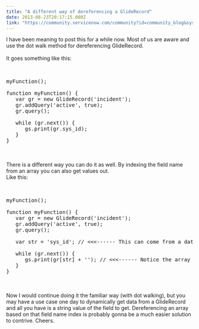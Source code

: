 ```yaml
---
title: "A different way of dereferencing a GlideRecord"
date: 2013-08-23T20:17:15.000Z
link: "https://community.servicenow.com/community?id=community_blog&sys_id=596eeeaddbd0dbc01dcaf3231f961908"
---
```

<p>I have been meaning to post this for a while now. Most of us are aware and use the dot walk method for dereferencing GlideRecord. <br /><br />It goes something like this:<br /><pre __default_attr="plain" __jive_macro_name="code" class="jive_text_macro jive_macro_code"><br /><br />myFunction();<br /><br />function myFunction() {<br />   var gr = new GlideRecord('incident');<br />   gr.addQuery('active', true);<br />   gr.query();<br /><br />   while (gr.next()) {<br />      gs.print(gr.sys_id);<br />   }<br />}<br /></pre><br /><br />There is a different way you can do it as well. By indexing the field name from an array you can also get values out.<br />Like this:<br /><pre __default_attr="plain" __jive_macro_name="code" class="jive_text_macro jive_macro_code"><br /><br />myFunction();<br /><br />function myFunction() {<br />   var gr = new GlideRecord('incident');<br />   gr.addQuery('active', true);<br />   gr.query();<br /><br />   var str = 'sys_id'; // &lt;&lt;&lt;------ This can come from a database query<br /><br />   while (gr.next()) {<br />      gs.print(gr[str] + ''); // &lt;&lt;&lt;------ Notice the array index<br />   }<br />}<br /></pre><br /><br />Now I would continue doing it the familiar way (with dot walking), but you may have a use case one day to dynamically get data from a GlideRecord and all you have is a string value of the field to get. Dereferencing an array based on that field name index is probably gonna be a much easier solution to contrive. Cheers.</p>
